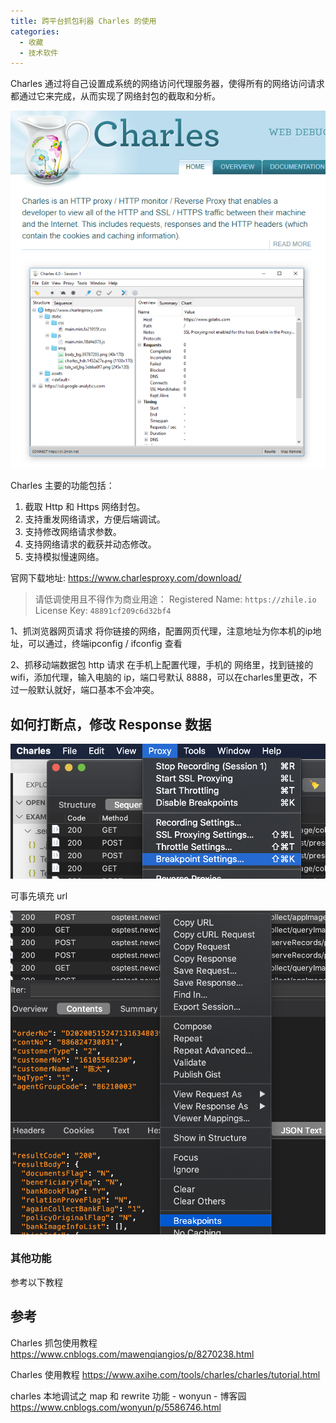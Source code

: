 ```yaml
---
title: 跨平台抓包利器 Charles 的使用
categories:
  - 收藏
  - 技术软件
---
```


Charles 通过将自己设置成系统的网络访问代理服务器，使得所有的网络访问请求都通过它来完成，从而实现了网络封包的截取和分析。

![官网截图](./imgs/%E8%B7%A8%E5%B9%B3%E5%8F%B0-%E6%8A%93%E5%8C%85%E5%88%A9%E5%99%A8-Charles%E7%9A%84%E4%BD%BF%E7%94%A8/1662509-8565686dc0d54932.png)

Charles 主要的功能包括：

1. 截取 Http 和 Https 网络封包。
2. 支持重发网络请求，方便后端调试。
3. 支持修改网络请求参数。
4. 支持网络请求的截获并动态修改。
5. 支持模拟慢速网络。

官网下载地址: <https://www.charlesproxy.com/download/>

> 请低调使用且不得作为商业用途：
> Registered Name: `https://zhile.io`
> License Key: `48891cf209c6d32bf4`

1、抓浏览器网页请求
将你链接的网络，配置网页代理，注意地址为你本机的ip地址，可以通过，终端ipconfig / ifconfig 查看

2、抓移动端数据包 http 请求
在手机上配置代理，手机的 网络里，找到链接的 wifi，添加代理，输入电脑的 ip，端口号默认 8888，可以在charles里更改，不过一般默认就好，端口基本不会冲突。

## 如何打断点，修改 Response 数据

![如何打断点，修改 Response 数据](./imgs/%E8%B7%A8%E5%B9%B3%E5%8F%B0-%E6%8A%93%E5%8C%85%E5%88%A9%E5%99%A8-Charles%E7%9A%84%E4%BD%BF%E7%94%A8/1662509-6788a6bfd925395c.png)

可事先填充 url

![可事先填充 url](./imgs/%E8%B7%A8%E5%B9%B3%E5%8F%B0-%E6%8A%93%E5%8C%85%E5%88%A9%E5%99%A8-Charles%E7%9A%84%E4%BD%BF%E7%94%A8/1662509-b40fcbb7bedbe7f6.png)

### 其他功能

参考以下教程

## 参考

Charles 抓包使用教程
<https://www.cnblogs.com/mawenqiangios/p/8270238.html>

Charles 使用教程
<https://www.axihe.com/tools/charles/charles/tutorial.html>

charles 本地调试之 map 和 rewrite 功能 - wonyun - 博客园
<https://www.cnblogs.com/wonyun/p/5586746.html>
